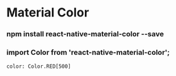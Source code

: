# Material Color

### npm install react-native-material-color --save

### import Color from 'react-native-material-color';

```
color: Color.RED[500]
```